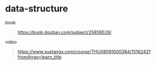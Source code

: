 # data-structure

book
> <https://book.douban.com/subject/25859528/>

video
> <https://www.xuetangx.com/course/THU08091000384/1516243?fromArray=learn_title>
